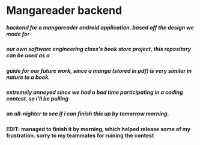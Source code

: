 # Mangareader backend
##### backend for a mangareader android application. based off the design we made for 
##### our own software engineering class's book store project, this repository can be used as a
##### guide for our future work, since a manga (stored in pdf) is very similar in nature to a book.
##### extremely annoyed since we had a bad time participating in a coding contest, so i'll be pulling
##### an all-nighter to see if i can finish this up by tomorrow morning.
#### EDIT: managed to finish it by morning, which helped release some of my frustration. sorry to my teammates for ruining the contest 
